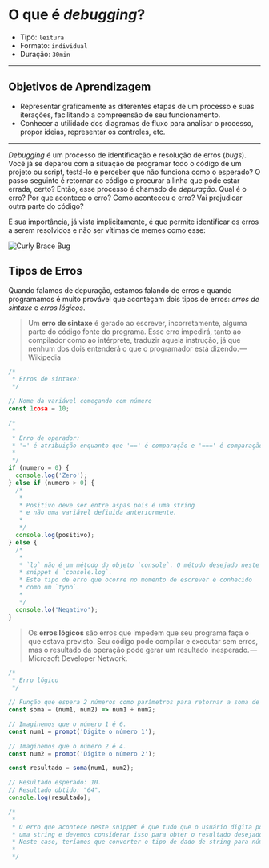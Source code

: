 # O que é _debugging_?

- Tipo: `leitura`
- Formato: `individual`
- Duração: `30min`

***

## Objetivos de Aprendizagem

- Representar graficamente as diferentes etapas de um processo e suas iterações,
  facilitando a compreensão de seu funcionamento.
- Conhecer a utilidade dos diagramas de fluxo para analisar o processo, propor
  ideias, representar os controles, etc.

***

_Debugging_ é um processo de identificação e resolução de erros (_bugs_). Você
já se deparou com a situação de programar todo o código de um projeto ou script,
testá-lo e perceber que não funciona como o esperado? O passo seguinte é
retornar ao código e procurar a linha que pode estar errada, certo? Então, esse
processo é chamado de _depuração_. Qual é o erro? Por que acontece o erro? Como
aconteceu o erro? Vai prejudicar outra parte do código?

E sua importância, já vista implicitamente, é que permite identificar os erros a
serem resolvidos e não ser vítimas de memes como esse:

![Curly Brace
Bug](https://cdn-images-1.medium.com/max/800/1*S6iw5QmBC2v_NbUzbrhwMw.jpeg)

## Tipos de Erros

Quando falamos de depuração, estamos falando de erros e quando programamos é
muito provável que aconteçam dois tipos de erros: _erros de sintaxe_ e _erros
lógicos_.

> Um **erro de sintaxe** é gerado ao escrever, incorretamente, alguma parte do
> código fonte do programa. Esse erro impedirá, tanto ao compilador como ao
> intérprete, traduzir aquela instrução, já que nenhum dos dois entenderá o que
> o programador está dizendo. — Wikipedia

```javascript
/*
 * Erros de sintaxe:
 */

// Nome da variável começando com número
const 1cosa = 10;

/*
 *
 * Erro de operador:
 * '=' é atribuição enquanto que '==' é comparação e '===' é comparação estrita.
 *
 */
if (numero = 0) {
  console.log('Zero');
} else if (numero > 0) {
  /*
   *
   * Positivo deve ser entre aspas pois é uma string
   * e não uma variável definida anteriormente.
   *
   */
  console.log(positivo);
} else {
  /*
   *
   * `lo` não é um método do objeto `console`. O método desejado neste
   * snippet é `console.log`.
   * Este tipo de erro que ocorre no momento de escrever é conhecido
   * como um `typo`.
   *
   */
  console.lo('Negativo');
}
```

> Os **erros lógicos** são erros que impedem que seu programa faça o que estava
> previsto. Seu código pode compilar e executar sem erros, mas o resultado da
> operação pode gerar um resultado inesperado. — Microsoft Developer Network.

```javascript
/*
 * Erro lógico
 */

// Função que espera 2 números como parâmetros para retornar a soma de ambos.
const soma = (num1, num2) => num1 + num2;

// Imaginemos que o número 1 é 6.
const num1 = prompt('Digite o número 1');

// Imaginemos que o número 2 é 4.
const num2 = prompt('Digite o número 2');

const resultado = soma(num1, num2);

// Resultado esperado: 10.
// Resultado obtido: "64".
console.log(resultado);

/*
 *
 * O erro que acontece neste snippet é que tudo que o usuário digita por um prompt é
 * uma string e devemos considerar isso para obter o resultado desejado.
 * Neste caso, teríamos que converter o tipo de dado de string para número.
 *
 */
```
